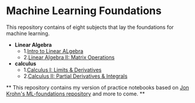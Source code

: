 # Machine Learning Foundations
This repository contains of eight subjects that lay the foundations for machine learning.
* **Linear Algebra**
   * 1.[Intro to Linear ALgebra](https://github.com/deenadayalanai/Maths-for-ML/blob/main/Linear_Algebra_1.ipynb)
   * 2.[Linear Algebra II: Matrix Operations](https://github.com/deenadayalanai/Maths-for-ML/blob/main/Linear_Algebra_2.ipynb)
* **calculus**
   * 1.[Calculus I: Limits & Derivatives](https://github.com/deenadayalanai/Maths-for-ML/blob/main/Calculus_1.ipynb)
   * 2.[Calculus II: Partial Derivatives & Integrals](https://github.com/deenadayalanai/Maths-for-ML/blob/main/Calculus_2.ipynb)
























** This repository contains my version of practice notebooks based on [Jon Krohn's ML-foundations repository](https://github.com/jonkrohn/ML-foundations) and more to come. **
